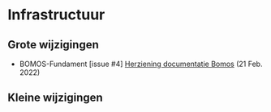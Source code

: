# Infrastructuur
## Grote wijzigingen
* BOMOS-Fundament [issue #4] [Herziening documentatie Bomos](https://github.com/Logius-standaarden/BOMOS-Fundament/issues/4) (21 Feb. 2022)

## Kleine wijzigingen
